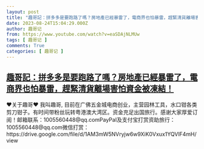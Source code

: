 ```yaml
---
layout: post
title: "趣哥記：拼多多是要跑路了嗎？房地產已經暴雷了，電商界也怕暴雷，趕緊清貨離場害怕資金被凍結！"
date: 2023-08-24T15:04:29.000Z
author: 趣哥记
from: https://www.youtube.com/watch?v=eaSDAjNLMUw
tags: [ 趣哥记 ]
comments: True
categories: [ 趣哥记 ]
---
```

<!--1692889469000-->
[趣哥記：拼多多是要跑路了嗎？房地產已經暴雷了，電商界也怕暴雷，趕緊清貨離場害怕資金被凍結！](https://www.youtube.com/watch?v=eaSDAjNLMUw)
------

<div>
♥关于趣哥♥ 我叫趣哥, 目前在广佛五金城电商创业，主营园林工具，水口钳各类剪刀钳子。有时间带粉丝玩转粤港澳大湾区。资金充足出国旅行。感谢大家厚爱订阅！邮箱联系：1005560448@qq.comPayPaI及支付宝打赏资助旅行：1005560448@qq.com微信打赏：https://drive.google.com/file/d/1AM3mW5NVryjw6w9XiK0Vxux1YQVlF4mH/view
</div>
